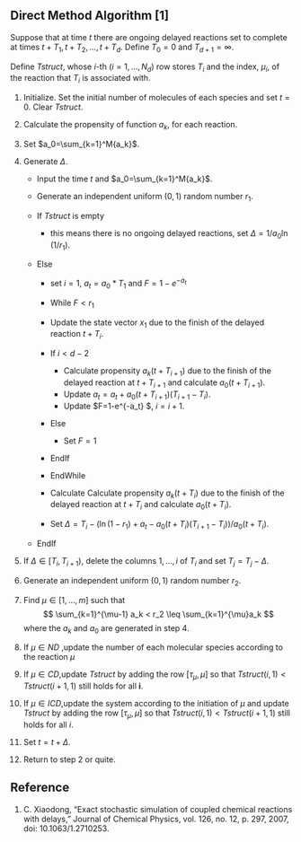 ## Direct Method Algorithm [1]

Suppose that at time $t$ there are ongoing delayed reactions set to complete at times $t+T_1, t+T_2, \ldots, t+T_d$. Define $T_0=0$ and $T_{d+1}=\infty$.

Define *Tstruct*, whose *i*-th $(i=1,\dots,N_d)$ row stores $T_i$ and the index, $\mu_i$, of the reaction that $T_i$ is associated with.

1. Initialize. Set the initial number of molecules of each species and set  $t=0$. Clear *Tstruct*.

2. Calculate the propensity of function $a_k$, for each reaction.

3. Set $a_0=\sum_{k=1}^M{a_k}$.

4. Generate  $\Delta$.

   - Input the time $t$ and $a_0=\sum_{k=1}^M{a_k}$.

   - Generate an independent uniform $(0,1)$ random number $r_1$.

   - If *Tstruct* is empty 
     - this means there is no ongoing delayed reactions, set $\Delta = 1/a_0\ln(1/r_1)$.

   - Else

     - set $i=1$, $a_t = a_0*T_1$ and  $F=1-e^{-a_t}$

     -  While $F < r_1$
       - Update the state vector $x_1$ due to the finish of the delayed reaction $t+T_i$.
       - If $i<d-2$
         - Calculate propensity $a_k(t+T_{i+1})$ due to the finish of the delayed reaction at $t+T_{i+1}$ and calculate $a_0(t+T_{i+1})$.
         - Update $a_t=a_t+a_0(t+T_{i+1})(T_{i+1}-T_i)$.
         -  Update $F=1-e^{-a_t} $, $i=i+1$.
       - Else
         - Set $F=1$
       - EndIf
     - EndWhile
     - Calculate Calculate propensity $a_k(t+T_i)$ due to the finish of the delayed reaction at $t+T_i$ and calculate $a_0(t+T_i)$.
     - Set $\Delta=T_i-(\ln(1-r_1)+a_t-a_0(t+T_i)(T_{i+1}-T_i))/a_0(t+T_i)$.

   - EndIf

5. If $\Delta\in[T_i,T_{i+1})$, delete the columns $1,\ldots,i$ of $T_i$ and set $T_j=T_j-\Delta$.

6. Generate an independent uniform $(0,1)$ random number $r_2$.

7. Find $\mu\in[1,\dots,m]$ such that
   $$
   \sum_{k=1}^{\mu-1} a_k < r_2 \leq \sum_{k=1}^{\mu}a_k
   $$
   where the $a_k$ and $a_0$ are generated in step 4.

8. If $\mu\in ND$ ,update the number of each molecular species according to the reaction $\mu$

9. If $\mu\in CD$,update *Tstruct* by adding the row $[\tau_\mu,\mu]$ so that $Tstruct(i,1)<Tstruct(i+1,1)$ still holds for all **i**.

10. If $\mu\in ICD$,update the system according to the initiation of $\mu$ and update *Tstruct* by adding the row $[\tau_\mu,\mu]$ so that $Tstruct(i,1)<Tstruct(i+1,1)$ still holds for all $i$.

11. Set $t=t+\Delta$.

12. Return to step 2 or quite.



## Reference

1. C. Xiaodong, “Exact stochastic simulation of coupled chemical reactions with delays,” Journal of Chemical Physics, vol. 126, no. 12, p. 297, 2007, doi: 10.1063/1.2710253.